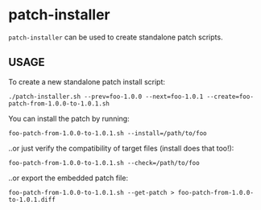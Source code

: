 patch-installer
===============

`patch-installer` can be used to create standalone patch scripts. 

USAGE
-----

To create a new standalone patch install script:

	./patch-installer.sh --prev=foo-1.0.0 --next=foo-1.0.1 --create=foo-patch-from-1.0.0-to-1.0.1.sh

You can install the patch by running:

	foo-patch-from-1.0.0-to-1.0.1.sh --install=/path/to/foo

..or just verify the compatibility of target files (install does that too!):

	foo-patch-from-1.0.0-to-1.0.1.sh --check=/path/to/foo

..or export the embedded patch file:

	foo-patch-from-1.0.0-to-1.0.1.sh --get-patch > foo-patch-from-1.0.0-to-1.0.1.diff
